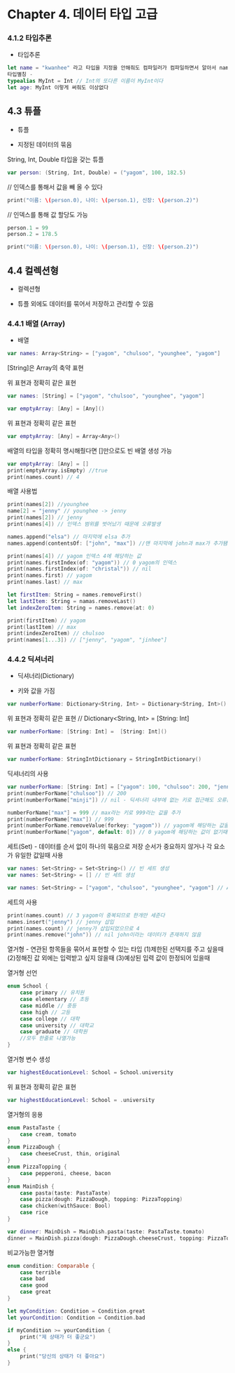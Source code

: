 <h1>Chapter 4. 데이터 타입 고급</h1>

<h3>4.1.2 타입추론</h3>

* 타입추론

```swift
let name = "kwanhee" 라고 타입을 지정을 안해줘도 컴파일러가 컴파일하면서 알아서 name을 String으로 지정해준다
타입별칭 -
typealias MyInt = Int // Int의 또다른 이름이 MyInt이다
let age: MyInt 이렇게 써줘도 이상없다
```
<h2>4.3 튜플</h2>

* 튜플 
- 지정된 데이터의 묶음

String, Int, Double 타입을 갖는 튜플
```swift
var person: (String, Int, Double) = ("yagom", 100, 182.5)
```

// 인덱스를  통해서 값을 빼 올 수 있다
```swift
print("이름: \(person.0), 나이: \(person.1), 신장: \(person.2)")
```

// 인덱스를 통해 값 할당도 가능

```swift
person.1 = 99
person.2 = 178.5
```
```swift
print("이름: \(person.0), 나이: \(person.1), 신장: \(person.2)")
```
<h2>4.4 컬렉션형</h2>

* 컬렉션형 
- 튜플 외에도 데이터를 묶어서 저장하고 관리할 수 있음

<h3>4.4.1 배열 (Array)</h3>

* 배열

```swift
var names: Array<String> = ["yagom", "chulsoo", "younghee", "yagom"]
```

[String]은 Array<String>의 축약 표현

위 표현과 정확히 같은 표현
```swift
var names: [String] = ["yagom", "chulsoo", "younghee", "yagom"]
```

```swift
var emptyArray: [Any] = [Any]()
```
위 표현과 정확히 같은 표현
```swift
var emptyArray: [Any] = Array<Any>()
```

배열의 타입을 정확히 명시해줬다면 []만으로도 빈 배열 생성 가능

```swift
var emptyArray: [Any] = []
print(emptyArray.isEmpty) //true
print(names.count) // 4
```

배열 사용법
```swift
print(names[2]) //younghee
name[2] = "jenny" // younghee -> jenny
print(names[2]) // jenny
print(names[4]) // 인덱스 범위를 벗어났기 때문에 오류발생

names.append("elsa") // 마지막에 elsa 추가
names.append(contentsOf: ["john", "max"]) //맨 마지막에 john과 max가 추가됌

print(names[4]) // yagom 인덱스 4에 해당하는 값
print(names.firstIndex(of: "yagom")) // 0 yagom의 인덱스
print(names.firstIndex(of: "christal")) // nil
print(names.first) // yagom
print(names.last) // max

let firstItem: String = names.removeFirst()
let lastItem: String = namas.removeLast()
let indexZeroItem: String = names.remove(at: 0)

print(firstItem) // yagom
print(lastItem) // max
print(indexZeroItem) // chulsoo
print(names[1...3]) // ["jenny", "yagom", "jinhee"]
```

<h3>4.4.2 딕셔너리</h3>

* 딕셔너리(Dictionary)
- 키와 값을 가짐

```swift
var numberForName: Dictionary<String, Int> = Dictionary<String, Int>()
```
위 표현과 정확히 같은 표현 // Dictionary<String, Int> = [String: Int]
```swift
var numberForName: [String: Int] =  [String: Int]()
```
위 표현과 정확히 같은 표현
```swift
var numberForName: StringIntDictionary = StringIntDictionary()
```

딕셔너리의 사용

```swift
var numberForName: [String: Int] = ["yagom": 100, "chulsoo": 200, "jenny": 300] // 초기값 주기
print(numberForName["chulsoo"]) // 200
print(numberForName["minji"]) // nil - 딕셔너리 내부에 없는 키로 접근해도 오류는 안나지만 nil을 반환한다
```

```swift
numberForName["max"] = 999 // max라는 키로 999라는 값을 추가
print(numberForName["max"]) // 999
print(numberForName.removeValue(forkey: "yagom")) // yagom에 해당하는 값을 제거해주기 때문에 nil이 반환됌
print(numberForName["yagom", default: 0]) // 0 yagom에 해당하는 값이 없기때문에 기본값 0이 반환됌
```

세트(Set) - 데이터를 순서 없이 하나의 묶음으로 저장
순서가 중요하지 않거나 각 요소가 유일한 값일때 사용

```swift
var names: Set<String> = Set<String>() // 빈 세트 생성
var names: Set<String> = [] // 빈 세트 생성

var names: Set<String> = ["yagom", "chulsoo", "younghee", "yagom"] // Array와 마찬가지로 대괄호 사용
```

세트의 사용
```swift
print(names.count) // 3 yagom이 중복되므로 한개만 세준다
names.insert("jenny") // jenny 삽입
print(names.count) // jenny가 삽입되었으므로 4
print(names.remove("john")) // nil john이라는 데이터가 존재하지 않음
```

열거형 - 연관된 항목들을 묶어서 표현할 수 있는 타입
(1)제한된 선택지를 주고 싶을때
(2)정해진 값 외에는 입력받고 싶지 않을때
(3)예상된 입력 값이 한정되어 있을때

열거형 선언
```swift
enum School {
    case primary // 유치원
    case elementary // 초등
    case middle // 중등
    case high // 고등
    case college // 대학
    case university // 대학교
    case graduate // 대학원
    //모두 한줄로 나열가능
}
```

열거형 변수 생성
```swift
var highestEducationLevel: School = School.university
```
위 표현과 정확히 같은 표현
```swift
var highestEducationLevel: School = .university
```

열거형의 응용
```swift
enum PastaTaste {
    case cream, tomato
}
enum PizzaDough {
    case cheeseCrust, thin, original
}
enum PizzaTopping {
    case pepperoni, cheese, bacon
}
enum MainDish {
    case pasta(taste: PastaTaste)
    case pizza(dough: PizzaDough, topping: PizzaTopping)
    case chicken(withSauce: Bool)
    case rice
}

var dinner: MainDish = MainDish.pasta(taste: PastaTaste.tomato)
dinner = MainDish.pizza(dough: PizzaDough.cheeseCrust, topping: PizzaTopping.bacon)
```

비교가능한 열거형
```swift
enum condition: Comparable {
    case terrible
    case bad
    case good
    case great
}

let myCondition: Condition = Condition.great
let yourCondition: Condition = Condition.bad

if myCondition >= yourCondition {
    print("제 상태가 더 좋군요")
}
else {
    print("당신의 상태가 더 좋아요")
}
```
